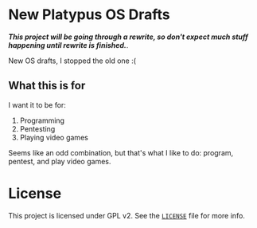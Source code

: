 # New Platypus OS Drafts
***This project will be going through a rewrite, so don't expect much stuff happening until rewrite is finished.***.

New OS drafts, I stopped the old one :(

## What this is for
I want it to be for:
1. Programming
2. Pentesting
3. Playing video games

Seems like an odd combination, but that's what I like to do: program, pentest, and play video games.

# License
This project is licensed under GPL v2. See the [`LICENSE`](https://github.com/Platypus-Tech/new-platypus-os-drafts/blob/0.06/LICENSE) file for more info.
